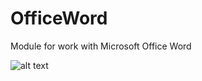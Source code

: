 # OfficeWord
Module for work with Microsoft Office Word

![alt text](https://raw.githubusercontent.com/rocketbot-cl/OfficeWord/master/example/word.png)
